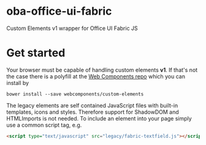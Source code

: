 # oba-office-ui-fabric
Custom Elements v1 wrapper for Office UI Fabric JS

# Get started
Your browser must be capable of handling custom elements **v1**. If that's not the case there is a polyfill at the [Web Components repo](https://github.com/webcomponents/webcomponentsjs) which you can install by 

```
bower install --save webcomponents/custom-elements
```

The legacy elements are self contained JavaScript files with built-in templates, icons and styles. Therefore support for ShadowDOM and HTMLImports is not needed.
To include an element into your page simply use a common script tag, e.g.

```html
<script type="text/javascript" src="legacy/fabric-textfield.js"></script>
```

